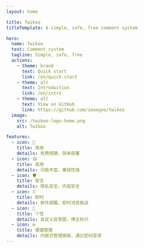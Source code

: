 ```yaml
---
layout: home

title: Twikoo
titleTemplate: A simple, safe, free comment system

hero:
  name: Twikoo
  text: Comment system
  tagline: Simple, safe, free
  actions:
    - theme: brand
      text: Quick start
      link: /en/quick-start
    - theme: alt
      text: Introduction
      link: /en/intro
    - theme: alt
      text: View on GitHub
      link: https://github.com/imaegoo/twikoo
  image:
    src: /twikoo-logo-home.png
    alt: Twikoo

features:
  - icon: 🚀
    title: 简单
    details: 免费搭建，简单部署
  - icon: 😃
    title: 易用
    details: 功能丰富，兼容性强
  - icon: 🛡️
    title: 安全
    details: 隐私安全，内容安全
  - icon: ⏰
    title: 即时
    details: 邮件提醒，即时消息推送
  - icon: 🌈
    title: 个性
    details: 自定义背景图，博主标识
  - icon: ⚙️
    title: 便捷管理
    details: 内嵌式管理面板，通过密码登录
---
```

